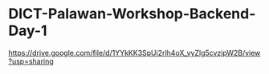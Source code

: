# DICT-Palawan-Workshop-Backend-Day-1


https://drive.google.com/file/d/1YYkKK3SpUi2rlh4oX_vyZlg5cvzjpW2B/view?usp=sharing

